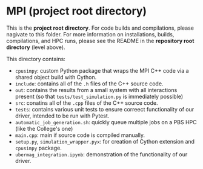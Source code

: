 # MPI (project root directory)

This is the **project root directory**. For code builds and compilations, please nagivate to this folder. 
For more information on installations, builds, compilations, and HPC runs, please see the README in the **repository root directory** (level above).

This directory contains:
- `cpusimpy`: custom Python package that wraps the MPI C++ code via a shared object build with Cython.
- `include`: contains all of the `.h` files of the C++ source code.
- `out`: contains the results from a small system with all interactions present (so that `tests/test_simulation.py` is immediately possible)
- `src`: conatins all of the `.cpp` files of the C++ source code.
- `tests`: contains various unit tests to ensure correect functionality of our driver, intended to be run with Pytest.
- `automatic_job_generation.sh`: quickly queue multiple jobs on a PBS HPC (like the College's one)
- `main.cpp`: main if source code is compiled manually.
- `setup.py`, `simulation_wrapper.pyx`: for creation of Cython extension and `cpusimpy` package.
- `ubermag_integration.ipynb`: demonstration of the functionality of our driver.